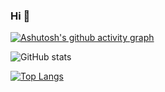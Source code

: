 ### Hi 👋

[![Ashutosh's github activity graph](https://github-readme-activity-graph.vercel.app/graph?username=ptvyas&theme=github)](https://github.com/ashutosh00710/github-readme-activity-graph)


![GitHub stats](https://github-readme-stats.vercel.app/api?username=ptvyas&theme=default&show_icons=true)

[![Top Langs](https://github-readme-stats.vercel.app/api/top-langs/?username=ptvyas&langs_count=10&layout=compact&theme=default)](https://github.com/anuraghazra/github-readme-stats)


<!---
Graph:
https://github-contributions.vercel.app/
>
